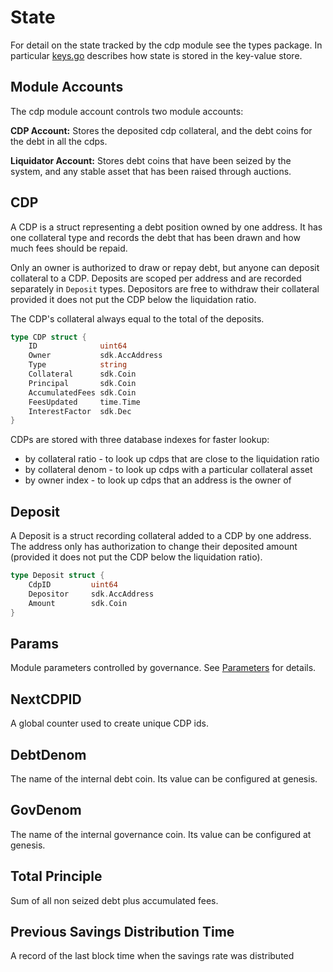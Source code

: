 <!--
order: 2
-->

# State

For detail on the state tracked by the cdp module see the types package. In particular [keys.go](../types/keys.go) describes how state is stored in the key-value store.

## Module Accounts

The cdp module account controls two module accounts:

**CDP Account:** Stores the deposited cdp collateral, and the debt coins for the debt in all the cdps.

**Liquidator Account:** Stores debt coins that have been seized by the system, and any stable asset that has been raised through auctions.

## CDP

A CDP is a struct representing a debt position owned by one address. It has one collateral type and records the debt that has been drawn and how much fees should be repaid.

Only an owner is authorized to draw or repay debt, but anyone can deposit collateral to a CDP. Deposits are scoped per address and are recorded separately in `Deposit` types. Depositors are free to withdraw their collateral provided it does not put the CDP below the liquidation ratio.

The CDP's collateral always equal to the total of the deposits.

```go
type CDP struct {
    ID              uint64
    Owner           sdk.AccAddress
    Type            string
    Collateral      sdk.Coin
    Principal       sdk.Coin
    AccumulatedFees sdk.Coin
    FeesUpdated     time.Time
    InterestFactor  sdk.Dec
}
```

CDPs are stored with three database indexes for faster lookup:

- by collateral ratio - to look up cdps that are close to the liquidation ratio
- by collateral denom - to look up cdps with a particular collateral asset
- by owner index - to look up cdps that an address is the owner of

## Deposit

A Deposit is a struct recording collateral added to a CDP by one address. The address only has authorization to change their deposited amount (provided it does not put the CDP below the liquidation ratio).

```go
type Deposit struct {
    CdpID         uint64
    Depositor     sdk.AccAddress
    Amount        sdk.Coin
}
```

## Params

Module parameters controlled by governance. See [Parameters](04_params.md) for details.

## NextCDPID

A global counter used to create unique CDP ids.

## DebtDenom

The name of the internal debt coin. Its value can be configured at genesis.

## GovDenom

The name of the internal governance coin. Its value can be configured at genesis.

## Total Principle

Sum of all non seized debt plus accumulated fees.

## Previous Savings Distribution Time

A record of the last block time when the savings rate was distributed
